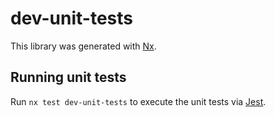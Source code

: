 # dev-unit-tests

This library was generated with [Nx](https://nx.dev).

## Running unit tests

Run `nx test dev-unit-tests` to execute the unit tests via [Jest](https://jestjs.io).
